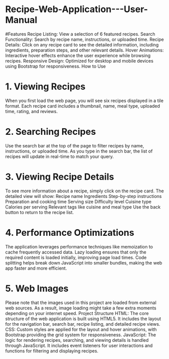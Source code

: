 # Recipe-Web-Application---User-Manual
#Features
Recipe Listing: View a selection of 6 featured recipes.
Search Functionality: Search by recipe name, instructions, or uploaded time.
Recipe Details: Click on any recipe card to see the detailed information, including ingredients, preparation steps, and other relevant details.
Hover Animations: Interactive hover effects enhance the user experience while browsing recipes.
Responsive Design: Optimized for desktop and mobile devices using Bootstrap for responsiveness.
How to Use
# 1. Viewing Recipes
When you first load the web page, you will see six recipes displayed in a tile format.
Each recipe card includes a thumbnail, name, meal type, uploaded time, rating, and reviews.
# 2. Searching Recipes
Use the search bar at the top of the page to filter recipes by name, instructions, or uploaded time.
As you type in the search bar, the list of recipes will update in real-time to match your query.
# 3. Viewing Recipe Details
To see more information about a recipe, simply click on the recipe card.
The detailed view will show:
Recipe name
Ingredients
Step-by-step instructions
Preparation and cooking time
Serving size
Difficulty level
Cuisine type
Calories per serving
Relevant tags like cuisine and meal type
Use the back button to return to the recipe list.
# 4. Performance Optimizations
The application leverages performance techniques like memoization to cache frequently accessed data.
Lazy loading ensures that only the required content is loaded initially, improving page load times.
Code splitting helps break down JavaScript into smaller bundles, making the web app faster and more efficient.
# 5. Web Images
Please note that the images used in this project are loaded from external web sources. As a result, image loading might take a few extra moments depending on your internet speed.
Project Structure
HTML: The core structure of the web application is built using HTML5. It includes the layout for the navigation bar, search bar, recipe listing, and detailed recipe views.
CSS: Custom styles are applied for the layout and hover animations, with Bootstrap providing the grid system for responsiveness.
JavaScript: The logic for rendering recipes, searching, and viewing details is handled through JavaScript. It includes event listeners for user interactions and functions for filtering and displaying recipes.



